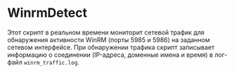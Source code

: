 # WinrmDetect
Этот скрипт в реальном времени мониторит сетевой трафик для обнаружения активности WinRM (порты 5985 и 5986) на заданном сетевом интерфейсе. При обнаружении трафика скрипт записывает информацию о соединении (IP-адреса, доменные имена и время) в лог-файл `winrm_traffic.log`.
